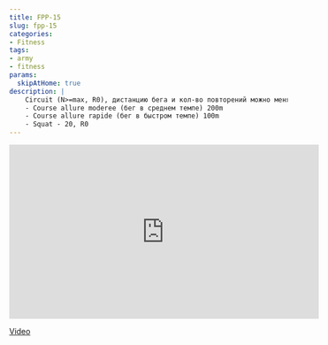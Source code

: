 ```yaml
---
title: FPP-15
slug: fpp-15
categories:
- Fitness
tags:
- army
- fitness
params:
  skipAtHome: true
description: |
    Circuit (N>=max, R0), дистанцию бега и кол-во повторений можно менять под свой уровень
    - Course allure moderee (бег в среднем темпе) 200m
    - Course allure rapide (бег в быстром темпе) 100m
    - Squat - 20, R0
---
```

<iframe width="560" height="315" src="https://www.youtube.com/embed/mNrTF0NaQJg?si=nJVhBcD7FIV069vt" title="YouTube video player" frameborder="0" allow="accelerometer; autoplay; clipboard-write; encrypted-media; gyroscope; picture-in-picture; web-share" allowfullscreen></iframe>

[Video](https://youtu.be/mNrTF0NaQJg?si=nJVhBcD7FIV069vt)
